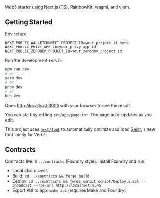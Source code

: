 Web3 starter using Next.js (TS), RainbowKit, wagmi, and viem.

## Getting Started

Env setup:

```
NEXT_PUBLIC_WALLETCONNECT_PROJECT_ID=your_project_id_here
NEXT_PUBLIC_PRIVY_APP_ID=your_privy_app_id
NEXT_PUBLIC_ZERODEV_PROJECT_ID=your_zerodev_project_id
```

Run the development server:

```bash
npm run dev
# or
yarn dev
# or
pnpm dev
# or
bun dev
```

Open [http://localhost:3000](http://localhost:3000) with your browser to see the result.

You can start by editing `src/app/page.tsx`. The page auto-updates as you edit.

This project uses [`next/font`](https://nextjs.org/docs/app/building-your-application/optimizing/fonts) to automatically optimize and load [Geist](https://vercel.com/font), a new font family for Vercel.

## Contracts

Contracts live in `../contracts` (Foundry style). Install Foundry and run:

- Local chain: `anvil`
- Build: `cd ../contracts && forge build`
- Deploy: `cd ../contracts && forge script script/Deploy.s.sol --broadcast --rpc-url http://localhost:8545`
- Export ABI to app: `make abi` (requires Make and Foundry)
